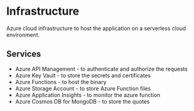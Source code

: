 # Infrastructure  

Azure cloud infrastructure to host the application on a serverless cloud environment.

## Services

- Azure API Management - to authenticate and authorize the requests
- Azure Key Vault - to store the secrets and certificates
- Azure Functions - to host the binary
- Azure Storage Account - to store Azure Function files
- Azure Application Insights - to monitor the azure function
- Azure Cosmos DB for MongoDB - to store the quotes
